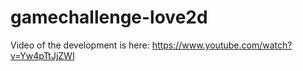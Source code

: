 # gamechallenge-love2d

Video of the development is here: https://www.youtube.com/watch?v=Yw4pTtJjZWI
